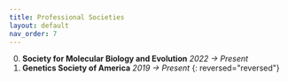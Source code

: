 ```yaml
---
title: Professional Societies
layout: default
nav_order: 7
---
```


0. __Society for Molecular Biology and Evolution__ _2022 &rarr; Present_ 
0. __Genetics Society of America__ _2019 &rarr; Present_
{: reversed="reversed"}


